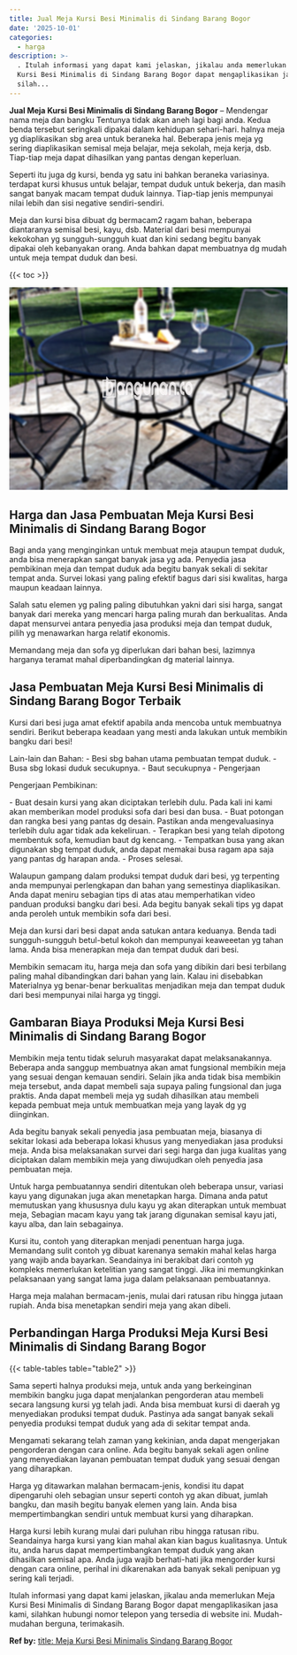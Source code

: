 ```yaml
---
title: Jual Meja Kursi Besi Minimalis di Sindang Barang Bogor
date: '2025-10-01'
categories:
  - harga
description: >-
  . Itulah informasi yang dapat kami jelaskan, jikalau anda memerlukan Meja
  Kursi Besi Minimalis di Sindang Barang Bogor dapat mengaplikasikan jasa kami,
  silah...
---
```


**Jual Meja Kursi Besi Minimalis di Sindang Barang Bogor** – Mendengar nama meja dan bangku Tentunya tidak akan aneh lagi bagi anda. Kedua benda tersebut seringkali dipakai dalam kehidupan sehari-hari. halnya meja yg diaplikasikan sbg area untuk beraneka hal. Beberapa jenis meja yg sering diaplikasikan semisal meja belajar, meja sekolah, meja kerja, dsb. Tiap-tiap meja dapat dihasilkan yang pantas dengan keperluan.

Seperti itu juga dg kursi, benda yg satu ini bahkan beraneka variasinya. terdapat kursi khusus untuk belajar, tempat duduk untuk bekerja, dan masih sangat banyak macam tempat duduk lainnya. Tiap-tiap jenis mempunyai nilai lebih dan sisi negative sendiri-sendiri.

Meja dan kursi bisa dibuat dg bermacam2 ragam bahan, beberapa diantaranya semisal besi, kayu, dsb. Material dari besi mempunyai kekokohan yg sungguh-sungguh kuat dan kini sedang begitu banyak dipakai oleh kebanyakan orang. Anda bahkan dapat membuatnya dg mudah untuk meja tempat duduk dan besi.

{{< toc >}}

![Jual Meja Kursi Besi Minimalis di Sindang Barang Bogor](/images/jual-meja-besi-murah27.png)

## Harga dan Jasa Pembuatan Meja Kursi Besi Minimalis di Sindang Barang Bogor

Bagi anda yang menginginkan untuk membuat meja ataupun tempat duduk, anda bisa menerapkan sangat banyak jasa yg ada. Penyedia jasa pembikinan meja dan tempat duduk ada begitu banyak sekali di sekitar tempat anda. Survei lokasi yang paling efektif bagus dari sisi kwalitas, harga maupun keadaan lainnya.

Salah satu elemen yg paling paling dibutuhkan yakni dari sisi harga, sangat banyak dari mereka yang mencari harga paling murah dan berkualitas. Anda dapat mensurvei antara penyedia jasa produksi meja dan tempat duduk, pilih yg menawarkan harga relatif ekonomis.

Memandang meja dan sofa yg diperlukan dari bahan besi, lazimnya harganya teramat mahal diperbandingkan dg material lainnya.

## Jasa Pembuatan Meja Kursi Besi Minimalis di Sindang Barang Bogor Terbaik

Kursi dari besi juga amat efektif apabila anda mencoba untuk membuatnya sendiri. Berikut beberapa keadaan yang mesti anda lakukan untuk membikin bangku dari besi!

Lain-lain dan Bahan: - Besi sbg bahan utama pembuatan tempat duduk. - Busa sbg lokasi duduk secukupnya. - Baut secukupnya - Pengerjaan

Pengerjaan Pembikinan:

\- Buat desain kursi yang akan diciptakan terlebih dulu. Pada kali ini kami akan memberikan model produksi sofa dari besi dan busa. - Buat potongan dan rangka besi yang pantas dg desain. Pastikan anda mengevaluasinya terlebih dulu agar tidak ada kekeliruan. - Terapkan besi yang telah dipotong membentuk sofa, kemudian baut dg kencang. - Tempatkan busa yang akan digunakan sbg tempat duduk, anda dapat memakai busa ragam apa saja yang pantas dg harapan anda. - Proses selesai.

Walaupun gampang dalam produksi tempat duduk dari besi, yg terpenting anda mempunyai perlengkapan dan bahan yang semestinya diaplikasikan. Anda dapat meniru sebagian tips di atas atau memperhatikan video panduan produksi bangku dari besi. Ada begitu banyak sekali tips yg dapat anda peroleh untuk membikin sofa dari besi.

Meja dan kursi dari besi dapat anda satukan antara keduanya. Benda tadi sungguh-sungguh betul-betul kokoh dan mempunyai keaweeetan yg tahan lama. Anda bisa menerapkan meja dan tempat duduk dari besi.

Membikin semacam itu, harga meja dan sofa yang dibikin dari besi terbilang paling mahal dibandingkan dari bahan yang lain. Kalau ini disebabkan Materialnya yg benar-benar berkualitas menjadikan meja dan tempat duduk dari besi mempunyai nilai harga yg tinggi.

## Gambaran Biaya Produksi Meja Kursi Besi Minimalis di Sindang Barang Bogor

Membikin meja tentu tidak seluruh masyarakat dapat melaksanakannya. Beberapa anda sanggup membuatnya akan amat fungsional membikin meja yang sesuai dengan kemauan sendiri. Selain jika anda tidak bisa membikin meja tersebut, anda dapat membeli saja supaya paling fungsional dan juga praktis. Anda dapat membeli meja yg sudah dihasilkan atau membeli kepada pembuat meja untuk membuatkan meja yang layak dg yg diinginkan.

Ada begitu banyak sekali penyedia jasa pembuatan meja, biasanya di sekitar lokasi ada beberapa lokasi khusus yang menyediakan jasa produksi meja. Anda bisa melaksanakan survei dari segi harga dan juga kualitas yang diciptakan dalam membikin meja yang diwujudkan oleh penyedia jasa pembuatan meja.

Untuk harga pembuatannya sendiri ditentukan oleh beberapa unsur, variasi kayu yang digunakan juga akan menetapkan harga. Dimana anda patut memutuskan yang khususnya dulu kayu yg akan diterapkan untuk membuat meja, Sebagian macam kayu yang tak jarang digunakan semisal kayu jati, kayu alba, dan lain sebagainya.

Kursi itu, contoh yang diterapkan menjadi penentuan harga juga. Memandang sulit contoh yg dibuat karenanya semakin mahal kelas harga yang wajib anda bayarkan. Seandainya ini berakibat dari contoh yg kompleks memerlukan ketelitian yang sangat tinggi. Jika ini memungkinkan pelaksanaan yang sangat lama juga dalam pelaksanaan pembuatannya.

Harga meja malahan bermacam-jenis, mulai dari ratusan ribu hingga jutaan rupiah. Anda bisa menetapkan sendiri meja yang akan dibeli.

## Perbandingan Harga Produksi Meja Kursi Besi Minimalis di Sindang Barang Bogor

{{< table-tables table="table2" >}}

Sama seperti halnya produksi meja, untuk anda yang berkeinginan membikin bangku juga dapat menjalankan pengorderan atau membeli secara langsung kursi yg telah jadi. Anda bisa membuat kursi di daerah yg menyediakan produksi tempat duduk. Pastinya ada sangat banyak sekali penyedia produksi tempat duduk yang ada di sekitar tempat anda.

Mengamati sekarang telah zaman yang kekinian, anda dapat mengerjakan pengorderan dengan cara online. Ada begitu banyak sekali agen online yang menyediakan layanan pembuatan tempat duduk yang sesuai dengan yang diharapkan.

Harga yg ditawarkan malahan bermacam-jenis, kondisi itu dapat dipengaruhi oleh sebagian unsur seperti contoh yg akan dibuat, jumlah bangku, dan masih begitu banyak elemen yang lain. Anda bisa mempertimbangkan sendiri untuk membuat kursi yang diharapkan.

Harga kursi lebih kurang mulai dari puluhan ribu hingga ratusan ribu. Seandainya harga kursi yang kian mahal akan kian bagus kualitasnya. Untuk itu, anda harus dapat mempertimbangkan tempat duduk yang akan dihasilkan semisal apa. Anda juga wajib berhati-hati jika mengorder kursi dengan cara online, perihal ini dikarenakan ada banyak sekali penipuan yg sering kali terjadi.

Itulah informasi yang dapat kami jelaskan, jikalau anda memerlukan Meja Kursi Besi Minimalis di Sindang Barang Bogor dapat mengaplikasikan jasa kami, silahkan hubungi nomor telepon yang tersedia di website ini. Mudah-mudahan berguna, terimakasih.

**Ref by:** [title: Meja Kursi Besi Minimalis Sindang Barang Bogor](https://id.wikipedia.org/wiki/title:)

